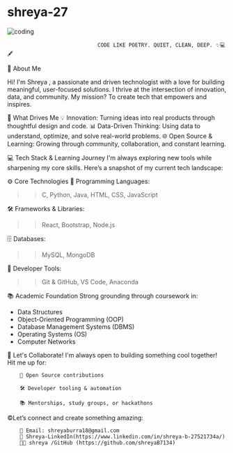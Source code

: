 # shreya-27
    
![coding](https://github.com/user-attachments/assets/41daa0da-3f70-47ef-83a7-08ea7cf9ce86)

                                 CODE LIKE POETRY. QUIET, CLEAN, DEEP. ✨💻🖋️

👋 About Me

Hi! I'm Shreya , a passionate and driven technologist with a love for building meaningful, user-focused solutions. I thrive at the intersection of innovation, data, and community. My mission? To create tech that empowers and inspires.

🚀 What Drives Me
💡 Innovation: Turning ideas into real products through thoughtful design and code.
📊 Data-Driven Thinking: Using data to understand, optimize, and solve real-world problems.
🌐 Open Source & Learning: Growing through community, collaboration, and constant learning.

💻 Tech Stack & Learning Journey
            I'm always exploring new tools while sharpening my core skills. Here’s a snapshot of my current tech landscape:

⚙️ Core Technologies
🧠 Programming Languages:
 >> C, Python, Java, HTML, CSS, JavaScript

🛠️ Frameworks & Libraries:
>> React, Bootstrap, Node.js

🗄️ Databases:
>> MySQL, MongoDB

🧰 Developer Tools:
>> Git & GitHub, VS Code, Anaconda

📚 Academic Foundation
         Strong grounding through coursework in:
		 
* Data Structures
* Object-Oriented Programming (OOP)
* Database Management Systems (DBMS)
* Operating Systems (OS)
* Computer Networks
	


🤝 Let's Collaborate!
           I'm always open to building something cool together! Hit me up for:

		🌟 Open Source contributions
		
		🛠️ Developer tooling & automation
		
		📚 Mentorships, study groups, or hackathons

©️Let’s connect and create something amazing:

		📧 Email: shreyaburra18@gmail.com 
		💼 Shreya-LinkedIn(https://www.linkedin.com/in/shreya-b-27521734a/)
		🧑‍💻 shreya /GitHub (https://github.com/shreyaB7134)





 
